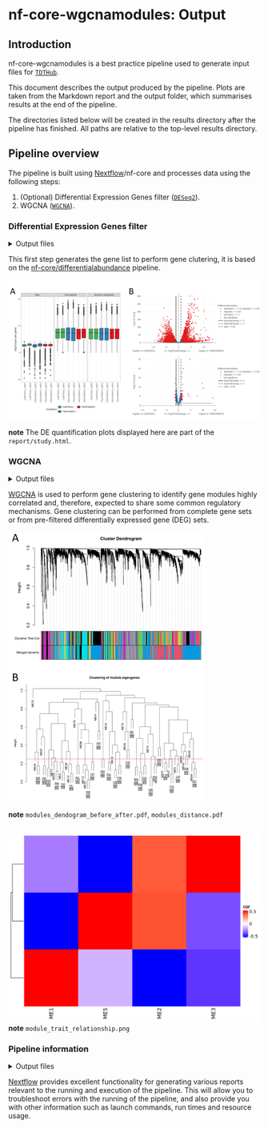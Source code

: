 # nf-core-wgcnamodules: Output

## Introduction

nf-core-wgcnamodules is a best practice pipeline used to generate input files for [`TDTHub`](http://acrab.cnb.csic.es/TDTHub/).

This document describes the output produced by the pipeline. Plots are taken from the Markdown report and the output folder, which summarises results at the end of the pipeline.

The directories listed below will be created in the results directory after the pipeline has finished. All paths are relative to the top-level results directory.

<!-- TODO nf-core: Write this documentation describing your workflow's output -->

## Pipeline overview

The pipeline is built using [Nextflow](https://www.nextflow.io/)/nf-core and processes data using the following steps:

1. (Optional) Differential Expression Genes filter ([`DESeq2`](#DESeq2)).
2. WGCNA ([`WGCNA`](https://cran.r-project.org/web/packages/WGCNA/index.html)).

### Differential Expression Genes filter

<details markdown="1">
<summary>Output files</summary>

- `diff_output_files/`
  - `all.normalised_counts.tsv`: .
  - `all.*.tsv`: .
  - `*deseq2.results.tsv`: .
  - `report/study.html`: .
- `wgcna_input_files/`
  - `diff_selected_genes.txt`(optional): .

</details>

This first step generates the gene list to perform gene clutering, it is based on the [nf-core/differentialabundance](https://nf-co.re/differentialabundance/1.5.0) pipeline.

![nf-core/differentialabundance markdown report result](images/diff_report.png)

**note**
The DE quantification plots displayed here are part of the `report/study.html`.

### WGCNA

<details markdown="1">
<summary>Output files</summary>

- `wgcna_output_files/`
  - `tdthub_modules/*.csv`: .
  - `module_eigengene_values.csv`: .
  - `module_trait_relationship.png`: .
  - `modules_dendogram_before_after.pdf`: .
  - `modules_distance.pdf`: .

</details>

[WGCNA](https://cran.r-project.org/web/packages/WGCNA/index.html) is used to perform gene clustering to identify gene modules highly correlated and, therefore, expected to share some common regulatory mechanisms. Gene clustering can be performed from complete gene sets or from pre-filtered differentially expressed gene (DEG) sets.

![nf-core/ markdown report result](images/wgcna_plots.png)

**note**
`modules_dendogram_before_after.pdf`, `modules_distance.pdf`

##

![nf-core/differentialabundance markdown report result](images/module_trait_relationship.png)
**note**
`module_trait_relationship.png`

### Pipeline information

<details markdown="1">
<summary>Output files</summary>

- `pipeline_info/`
  - Reports generated by Nextflow: `execution_report.html`, `execution_timeline.html`, `execution_trace.txt` and `pipeline_dag.dot`/`pipeline_dag.svg`.
  - Reports generated by the pipeline: `pipeline_report.html`, `pipeline_report.txt` and `software_versions.yml`. The `pipeline_report*` files will only be present if the `--email` / `--email_on_fail` parameter's are used when running the pipeline.
  - Reformatted samplesheet files used as input to the pipeline: `samplesheet.valid.csv`.
  - Parameters used by the pipeline run: `params.json`.

</details>

[Nextflow](https://www.nextflow.io/docs/latest/tracing.html) provides excellent functionality for generating various reports relevant to the running and execution of the pipeline. This will allow you to troubleshoot errors with the running of the pipeline, and also provide you with other information such as launch commands, run times and resource usage.
